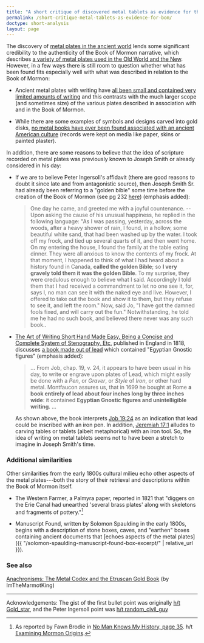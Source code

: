 ```yaml
---
title: "A short critique of discovered metal tablets as evidence for the authenticity of the Book of Mormon"
permalink: /short-critique-metal-tablets-as-evidence-for-bom/
doctype: short-analysis
layout: page
---
```


The discovery of [metal plates in the ancient world](https://en.wikipedia.org/wiki/Latter_Day_Saint_movement_and_engraved_metal_plates#Metal_plates_in_Mormon_studies) lends some significant credibility to the authenticity of the Book of Mormon narrative, which describes [a variety of metal plates used in the Old World and the New](https://en.wikipedia.org/wiki/Latter_Day_Saint_movement_and_engraved_metal_plates#Other_plates_referred_to_in_the_Book_of_Mormon).  However, in a few ways there is still room to question whether what has been found fits especially well with what was described in relation to the Book of Mormon:

* Ancient metal plates with writing have [all been small and contained very limited amounts of writing](https://en.wikipedia.org/wiki/Latter_Day_Saint_movement_and_engraved_metal_plates#Metal_plates_in_Mormon_studies) and this contrasts with the much larger scope (and sometimes size) of the various plates described in association with and in the Book of Mormon.

* While there are some examples of symbols and designs carved into gold disks, [no metal books have ever been found associated with an ancient American culture](https://www.deseretnews.com/article/705371752/Ancient-gold-plates-in-Mesoamerica.html) (records were kept on media like paper, skins or painted plaster).

In addition, there are some reasons to believe that the idea of scripture recorded on metal plates was previously known to Joseph Smith or already considered in his day:

* If we are to believe Peter Ingersoll's affidavit (there are good reasons to doubt it since late and from antagonistic source), then Joseph Smith Sr. had already been referring to a "golden bible" some time before the creation of the Book of Mormon (see pg 232 [here](http://www.solomonspalding.com/docs/1834howf.htm)) (emphasis added):

    > One day he came, and greeted me with a joyful countenance. -- Upon asking the cause of his unusual happiness, he replied in the following language: "As I was passing, yesterday, across the woods, after a heavy shower of rain, I found, in a hollow, some beautiful white sand, that had been washed up by the water. I took off my frock, and tied up several quarts of it, and then went home. On my entering the house, I found the family at the table eating dinner. They were all anxious to know the contents of my frock. At that moment, I happened to think of what I had heard about a history found in Canada, **called the golden Bible**; so **I very gravely told them it was the golden Bible**. To my surprise, they were credulous enough to believe what I said. Accordingly I told them that I had received a commandment to let no one see it, for, says I, no man can see it with the naked eye and live. However, I offered to take out the book and show it to them, but they refuse to see it, and left the room." Now, said Jo, "I have got the damned fools fixed, and will carry out the fun." Notwithstanding, he told me he had no such book, and believed there never was any such book..

* [The Art of Writing Short Hand Made Easy, Being a Concise and Complete System of Stenography, Etc](https://books.google.com/books?id=TC9dAAAAcAAJ&dq=%22metal+book%22&source=gbs_navlinks_s), published in England in 1818, discusses [a book made out of lead](https://books.google.com/books?id=TC9dAAAAcAAJ&pg=PA9&dq=%22metal+book%22&hl=en&sa=X&ved=0ahUKEwjXm-SQr6DcAhVPZKwKHd-6CiEQ6AEILzAB#v=onepage&q=%22book%20entirely%20of%20lead%22&f=false) which contained "Egyptian Gnostic figures" (emphasis added):

    > ... From Job, chap. 19, v. 24, it appears to have been usual in his day, to write or engrave upon plates of Lead, which might easily be done with a _Pen_, or _Graver_, or _Style_ of _Iron_, or other hard metal.  Montfaucon assures us, that in 1699 he bought at Rome **a book entirely of lead about four inches long by three inches wide**: it contained **Egyptian Gnostic figures and unintelligible writing**. ...

    As shown above, the book interprets [Job 19:24](http://biblehub.com/job/19-24.htm) as an indication that lead could be inscribed with an iron pen.  In addition, [Jeremiah 17:1](http://biblehub.com/jeremiah/17-1.htm) alludes to carving tables or tablets (albeit metaphorical) with an iron tool.  So, the idea of writing on metal tablets seems not to have been a stretch to imagine in Joseph Smith's time.

### Additional similarities

Other similarities from the early 1800s cultural milieu echo other aspects of the metal plates---both the story of their retrieval and descriptions within the Book of Mormon itself.

* The Western Farmer, a Palmyra paper, reported in 1821 that "diggers on the Erie Canal had unearthed 'several brass plates' along with skeletons and fragments of pottery."[^brodie]

* Manuscript Found, written by Solomon Spaulding in the early 1800s, begins with a description of stone boxes, caves, and "earthen" boxes containing ancient documents that [echoes aspects of the metal plates]({{ "/solomon-spaulding-manuscript-found-box-excerpt/" | relative_url }}).

### See also

[Anachronisms: The Metal Codex and the Etruscan Gold Book](https://www.reddit.com/r/mormon/comments/gke3s9/anachronisms_the_metal_codex_and_the_etruscan/) (by ImTheMarmotKing)

---

Acknowledgements: The gist of the first bullet point was originally [h/t Gold_star](https://www.reddit.com/r/exmormon/comments/74147g/metal_plates_before_joe_smith/dnunusz/), and the Peter Ingersoll point was [h/t random_civil_guy](https://www.reddit.com/r/exmormon/comments/74147g/metal_plates_before_joe_smith/dnuxefl/)

[^brodie]: As reported by Fawn Brodie in [No Man Knows My History, page 35](https://archive.org/details/NoManKnowsMyHistory/page/n59). h/t [Examining Mormon Origins](https://examiningmormonism.tumblr.com/post/181318320159/critically-examining-the-case-for-book-of-mormon).

